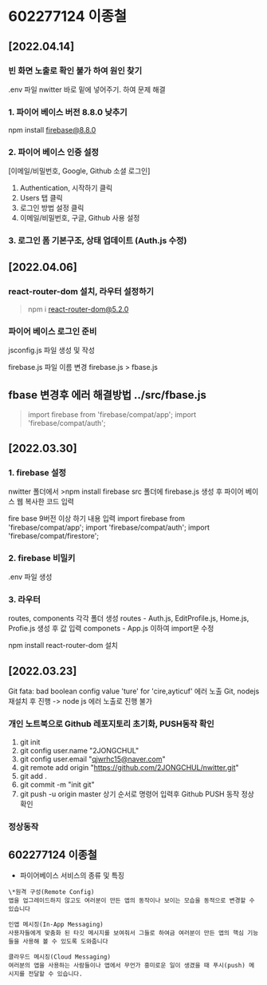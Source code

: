 # 602277124 이종철
## [2022.04.14]
### 빈 화면 노출로 확인 불가 하여 원인 찾기
.env 파일 nwitter 바로 밑에 넣어주기. 하여 문제 해결

### 1. 파이어 베이스 버전 8.8.0 낮추기
npm install firebase@8.8.0

### 2. 파이어 베이스 인증 설정
[이메일/비밀번호, Google, Github 소셜 로그인]
1. Authentication, 시작하기 클릭
2. Users 탭 클릭
3. 로그인 방법 설정  클릭
4. 이메일/비밀번호, 구글, Github 사용 설정

### 3. 로그인 폼 기본구조, 상태 업데이트 (Auth.js 수정)


## [2022.04.06]
### react-router-dom 설치, 라우터 설정하기
 >npm i react-router-dom@5.2.0
> 
### 파이어 베이스 로그인 준비
jsconfig.js 파일 생성 및 작성

firebase.js 파일 이름 변경
firebase.js > fbase.js

## fbase 변경후 에러 해결방법 ../src/fbase.js
>import firebase from 'firebase/compat/app';
>import 'firebase/compat/auth';


## [2022.03.30]

### 1. firebase 설정
nwitter 폴더에서 >npm install firebase
src 폴더에 firebase.js 생성 후 파이어 베이스 웹 복사한 코드 입력

fire base 9버전 이상 하기 내용 입력
import firebase from 'firebase/compat/app';
import 'firebase/compat/auth';
import 'firebase/compat/firestore';

### 2. firebase 비밀키 
.env 파일 생성 

### 3. 라우터
routes, components 각각 폴더 생성
routes - Auth.js, EditProfile.js, Home.js, Profie.js 생성 후 값 입력
componets - App.js 이하여 import문 수정

npm install react-router-dom 설치


## [2022.03.23]

Git fata: bad boolean config value 'ture' for 'cire,ayticuf' 에러 노출
Git, nodejs 재설치 후 진행 -> node js 에러 노출로 진행 불가

### 개인 노트북으로 Github 레포지토리 초기화, PUSH동작 확인
  1. git init
  2. git config user.name "2JONGCHUL"
  3. git config user.email "qjwrhc15@naver.com"
  4. git remote add origin "https://github.com/2JONGCHUL/nwitter.git"
  5. git add .
  6. git commit -m "init git"
  7. git push -u origin master
 상기 순서로 명령어 입력후 Github PUSH 동작 정상 확인

### 정상동작
## 602277124 이종철

+ 파이어베이스 서비스의 종류 및 특징

```
\*원격 구성(Remote Config)
앱을 업그레이드하지 않고도 여러분이 만든 앱의 동작이나 보이는 모습을 동적으로 변경할 수 있습니다

인앱 메시징(In-App Messaging)
사용자들에게 맞춤화 된 타깃 메시지를 보여줘서 그들로 하여금 여러분이 만든 앱의 핵심 기능들을 사용해 볼 수 있도록 도와줍니다

클라우드 메시징(Cloud Messaging)
여러분의 앱을 사용하는 사람들이나 앱에서 무언가 흥미로운 일이 생겼을 때 푸시(push) 메시지를 전달할 수 있습니다. 
```
